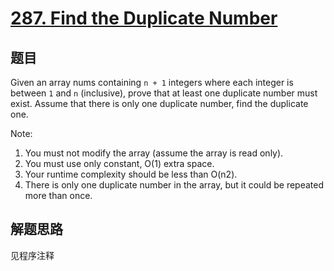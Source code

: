 # [287. Find the Duplicate Number](https://leetcode.com/problems/find-the-duplicate-number/)

## 题目
Given an array nums containing `n + 1` integers where each integer is between `1` and `n` (inclusive), prove that at least one duplicate number must exist. Assume that there is only one duplicate number, find the duplicate one.

Note:
1. You must not modify the array (assume the array is read only).
1. You must use only constant, O(1) extra space.
1. Your runtime complexity should be less than O(n2).
1. There is only one duplicate number in the array, but it could be repeated more than once.




## 解题思路

见程序注释
